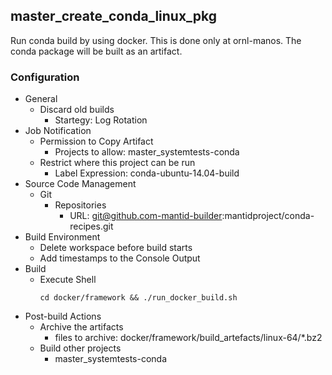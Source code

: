 ## master_create_conda_linux_pkg
Run conda build by using docker. This is done only at ornl-manos. 
The conda package will be built as an artifact.

### Configuration

* General
  * Discard old builds
    * Startegy: Log Rotation
* Job Notification
  * Permission to Copy Artifact
    * Projects to allow: master_systemtests-conda
  * Restrict where this project can be run
    * Label Expression: conda-ubuntu-14.04-build
* Source Code Management
  * Git
    * Repositories
      * URL: git@github.com-mantid-builder:mantidproject/conda-recipes.git
* Build Environment
  * Delete workspace before build starts
  * Add timestamps to the Console Output
* Build
  * Execute Shell
    ```#!/bin/bash
    cd docker/framework && ./run_docker_build.sh
    ```
* Post-build Actions
  * Archive the artifacts
    * files to archive: docker/framework/build_artefacts/linux-64/*.bz2
  * Build other projects
    * master_systemtests-conda
